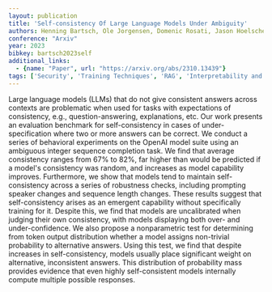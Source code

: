 ```yaml
---
layout: publication
title: 'Self-consistency Of Large Language Models Under Ambiguity'
authors: Henning Bartsch, Ole Jorgensen, Domenic Rosati, Jason Hoelscher-obermaier, Jacob Pfau
conference: "Arxiv"
year: 2023
bibkey: bartsch2023self
additional_links:
  - {name: "Paper", url: "https://arxiv.org/abs/2310.13439"}
tags: ['Security', 'Training Techniques', 'RAG', 'Interpretability and Explainability', 'Prompting']
---
```

Large language models (LLMs) that do not give consistent answers across
contexts are problematic when used for tasks with expectations of consistency,
e.g., question-answering, explanations, etc. Our work presents an evaluation
benchmark for self-consistency in cases of under-specification where two or
more answers can be correct. We conduct a series of behavioral experiments on
the OpenAI model suite using an ambiguous integer sequence completion task. We
find that average consistency ranges from 67% to 82%, far higher than would
be predicted if a model's consistency was random, and increases as model
capability improves. Furthermore, we show that models tend to maintain
self-consistency across a series of robustness checks, including prompting
speaker changes and sequence length changes. These results suggest that
self-consistency arises as an emergent capability without specifically training
for it. Despite this, we find that models are uncalibrated when judging their
own consistency, with models displaying both over- and under-confidence. We
also propose a nonparametric test for determining from token output
distribution whether a model assigns non-trivial probability to alternative
answers. Using this test, we find that despite increases in self-consistency,
models usually place significant weight on alternative, inconsistent answers.
This distribution of probability mass provides evidence that even highly
self-consistent models internally compute multiple possible responses.
